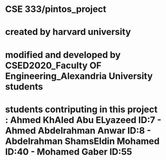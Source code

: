 # CSE 333/pintos_project

# created by harvard university 

# modified and developed by CSED2020_Faculty OF Engineering_Alexandria University students

# students contriputing in this project : Ahmed KhAled Abu ELyazeed  ID:7 - Ahmed Abdelrahman Anwar  ID:8 - Abdelrahman ShamsEldin Mohamed ID:40 - Mohamed Gaber ID:55

 
